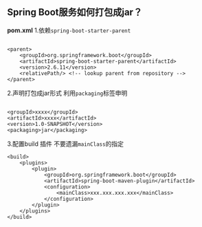
## Spring Boot服务如何打包成jar？

**pom.xml**
1.依赖`spring-boot-starter-parent`
```

<parent>
    <groupId>org.springframework.boot</groupId>
    <artifactId>spring-boot-starter-parent</artifactId>
    <version>2.6.11</version>
    <relativePath/> <!-- lookup parent from repository -->
</parent>

```

2.声明打包成jar形式
利用`packaging`标签申明
```

<groupId>xxxx</groupId>
<artifactId>xxxx</artifactId>
<version>1.0-SNAPSHOT</version>
<packaging>jar</packaging>

```


3.配置build 插件
不要遗漏`mainClass`的指定
```
<build>
    <plugins>
        <plugin>
            <groupId>org.springframework.boot</groupId>
            <artifactId>spring-boot-maven-plugin</artifactId>
            <configuration>
                <mainClass>xxx.xxx.xxx.xxx</mainClass>
            </configuration>
        </plugin>
    </plugins>
</build>

```